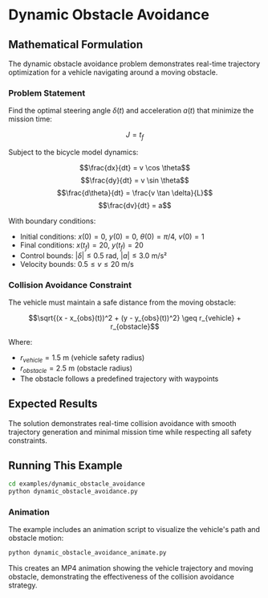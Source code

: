 # Dynamic Obstacle Avoidance

## Mathematical Formulation

The dynamic obstacle avoidance problem demonstrates real-time trajectory optimization for a vehicle navigating around a moving obstacle.

### Problem Statement

Find the optimal steering angle $\delta(t)$ and acceleration $a(t)$ that minimize the mission time:

$$J = t_f$$

Subject to the bicycle model dynamics:

$$\frac{dx}{dt} = v \cos \theta$$
$$\frac{dy}{dt} = v \sin \theta$$
$$\frac{d\theta}{dt} = \frac{v \tan \delta}{L}$$
$$\frac{dv}{dt} = a$$

With boundary conditions:
- Initial conditions: $x(0) = 0$, $y(0) = 0$, $\theta(0) = \pi/4$, $v(0) = 1$
- Final conditions: $x(t_f) = 20$, $y(t_f) = 20$
- Control bounds: $|\delta| \leq 0.5$ rad, $|a| \leq 3.0$ m/s²
- Velocity bounds: $0.5 \leq v \leq 20$ m/s

### Collision Avoidance Constraint

The vehicle must maintain a safe distance from the moving obstacle:

$$\sqrt{(x - x_{obs}(t))^2 + (y - y_{obs}(t))^2} \geq r_{vehicle} + r_{obstacle}$$

Where:
- $r_{vehicle} = 1.5$ m (vehicle safety radius)
- $r_{obstacle} = 2.5$ m (obstacle radius)
- The obstacle follows a predefined trajectory with waypoints

## Expected Results

The solution demonstrates real-time collision avoidance with smooth trajectory generation and minimal mission time while respecting all safety constraints.

## Running This Example

```bash
cd examples/dynamic_obstacle_avoidance
python dynamic_obstacle_avoidance.py
```

### Animation

The example includes an animation script to visualize the vehicle's path and obstacle motion:

```bash
python dynamic_obstacle_avoidance_animate.py
```

This creates an MP4 animation showing the vehicle trajectory and moving obstacle, demonstrating the effectiveness of the collision avoidance strategy.
